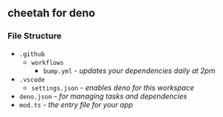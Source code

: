 ## cheetah for deno

### File Structure

- `.github`
  - `workflows`
    - `bump.yml` *- updates your dependencies daily at 2pm*
- `.vscode`
  - `settings.json` *- enables deno for this workspace*
- `deno.json` *- for managing tasks and dependencies*
- `mod.ts` *- the entry file for your app*
